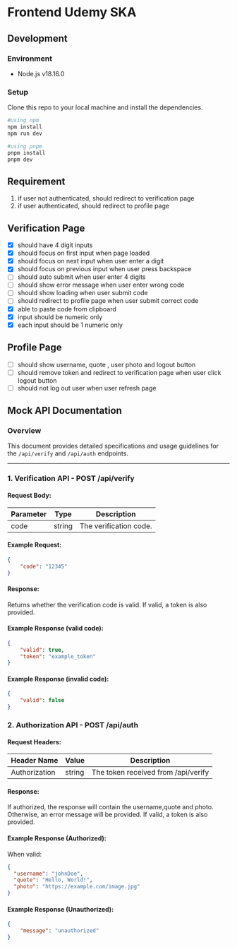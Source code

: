 # Frontend Udemy SKA 

## Development
### Environment
- Node.js v18.16.0
### Setup
Clone this repo to your local machine and install the dependencies.

```bash
#using npm
npm install
npm run dev
```
```bash
#using pnpm
pnpm install
pnpm dev
```


## Requirement
1. if user not authenticated, should redirect to verification page
2. if user authenticated, should redirect to profile page

## Verification Page
- [x] should have 4 digit inputs
- [x] should focus on first input when page loaded
- [x] should focus on next input when user enter a digit 
- [x] should focus on previous input when user press backspace
- [ ] should auto submit when user enter 4 digits
- [ ] should show error message when user enter wrong code
- [ ] should show loading when user submit code
- [ ] should redirect to profile page when user submit correct code
- [x] able to paste code from clipboard
- [x] input should be numeric only
- [x] each input should be 1 numeric only

## Profile Page
- [ ] should show username, quote , user photo and logout button
- [ ] should remove token and redirect to verification page when user click logout button
- [ ] should not log out user when user refresh page

## Mock API Documentation

### Overview
This document provides detailed specifications and usage guidelines for the `/api/verify` and `/api/auth` endpoints.

---

### 1. Verification API - POST /api/verify

#### Request Body:

| Parameter | Type   | Description              |
|-----------|--------|--------------------------|
| code      | string | The verification code.   |

#### Example Request:

```json
{
    "code": "12345"
}
```

#### Response:
Returns whether the verification code is valid. If valid, a token is also provided.

#### Example Response (valid code):
```json
{
    "valid": true,
    "token": "example_token"
}
```
#### Example Response (invalid code):
```json
{
    "valid": false
}
```

### 2. Authorization API - POST /api/auth

#### Request Headers:

| Header Name   | Value  | Description                         |
|---------------|--------|-------------------------------------|
| Authorization | string | The token received from /api/verify |

#### Response:
If authorized, the response will contain the username,quote and photo. Otherwise, an error message will be provided.
If valid, a token is also provided.

#### Example Response (Authorized):
When valid:
```json
{
  "username": "johnDoe",
  "quote": "Hello, World!",
  "photo": "https://example.com/image.jpg"
}
```
#### Example Response (Unauthorized):
```json
{
    "message": "unauthorized"
}
```
